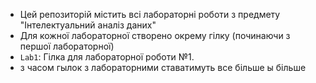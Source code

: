- Цей репозиторій містить всі лабораторні роботи з предмету "Інтелектуальний аналіз даних"
- Для кожної лабораторної створено окрему гілку (починаючи з першої лабораторної)
- `Lab1`: Гілка для лабораторної роботи №1.
- з часом гылок з лабораторними ставатимуть все більше ы більше
